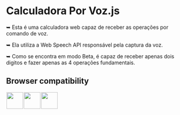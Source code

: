 # Calculadora Por Voz.js

<p>➥ Esta é uma calculadora web capaz de receber as operações por comando de voz.</p>
<p>➥ Ela utiliza a Web Speech API responsável pela captura da voz.</p>
<p>➥ Como se encontra em modo Beta, é capaz de receber apenas dois digitos e fazer apenas as 4 operações fundamentais.</p>

<h2>Browser compatibility</h2>
<a href="https://www.google.com/intl/pt-BR/chrome/"><img src="https://www.google.com/chrome/static/images/chrome-logo.svg" width="45" height="45" align="left" hspace="1"></a>
<a href="https://www.microsoft.com/pt-br/edge"><img src="https://img.icons8.com/color/452/ms-edge-new.png" width="45" height="45" align="left" hspace="1"></a> 
<a href="https://www.apple.com/br/safari/"><img src="https://img2.gratispng.com/20180319/few/kisspng-blue-circle-angle-symbol-font-safari-5ab03fe1ab9c56.3646596615215001297029.jpg" width="45" height="45" align="left" hspace="1"></a> 
